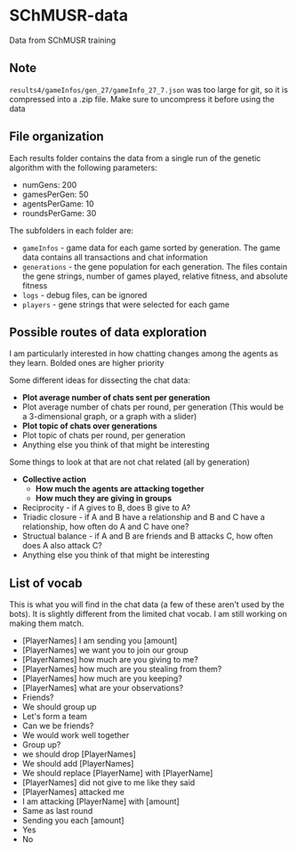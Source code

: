 # SChMUSR-data

Data from SChMUSR training

## Note
`results4/gameInfos/gen_27/gameInfo_27_7.json` was too large for git, so it is compressed into a .zip file. Make sure to uncompress it before using the data

## File organization

Each results folder contains the data from a single run of the genetic algorithm with the following parameters:
- numGens: 200
- gamesPerGen: 50
- agentsPerGame: 10
- roundsPerGame: 30

The subfolders in each folder are:
- `gameInfos` - game data for each game sorted by generation. The game data contains all transactions and chat information
- `generations` - the gene population for each generation. The files contain the gene strings, number of games played, relative fitness, and absolute fitness
- `logs` - debug files, can be ignored
- `players` - gene strings that were selected for each game

## Possible routes of data exploration

I am particularly interested in how chatting changes among the agents as they learn. Bolded ones are higher priority

Some different ideas for dissecting the chat data:
- **Plot average number of chats sent per generation**
- Plot average number of chats per round, per generation (This would be a 3-dimensional graph, or a graph with a slider)
- **Plot topic of chats over generations**
- Plot topic of chats per round, per generation
- Anything else you think of that might be interesting

Some things to look at that are not chat related (all by generation)
- **Collective action**
    - **How much the agents are attacking together**
    - **How much they are giving in groups**
- Reciprocity - if A gives to B, does B give to A?
- Triadic closure - if A and B have a relationship and B and C have a relationship, how often do A and C have one?
- Structual balance - if A and B are friends and B attacks C, how often does A also attack C?
- Anything else you think of that might be interesting

## List of vocab
 This is what you will find in the chat data (a few of these aren't used by the bots). It is slightly different from the limited chat vocab. I am still working on making them match.

- [PlayerNames] I am sending you [amount]
- [PlayerNames] we want you to join our group
- [PlayerNames] how much are you giving to me?
- [PlayerNames] how much are you stealing from them?
- [PlayerNames] how much are you keeping?
- [PlayerNames] what are your observations?
- Friends?
- We should group up
- Let's form a team
- Can we be friends?
- We would work well together
- Group up?
- we should drop [PlayerNames]
- We should add [PlayerNames]
- We should replace [PlayerName] with [PlayerName]
- [PlayerNames] did not give to me like they said
- [PlayerNames] attacked me
- I am attacking [PlayerName] with [amount]
- Same as last round
- Sending you each [amount] 
- Yes
- No


